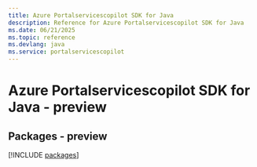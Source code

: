 ```yaml
---
title: Azure Portalservicescopilot SDK for Java
description: Reference for Azure Portalservicescopilot SDK for Java
ms.date: 06/21/2025
ms.topic: reference
ms.devlang: java
ms.service: portalservicescopilot
---
```

# Azure Portalservicescopilot SDK for Java - preview
## Packages - preview
[!INCLUDE [packages](portalservicescopilot-index.md)]